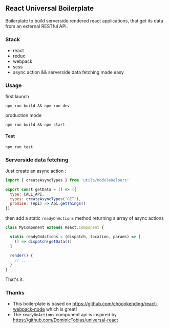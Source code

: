 ## React Universal Boilerplate

Boilerplate to build serverside rendered react applications, that get its data from an external RESTful API.

### Stack
- react
- redux
- webpack
- scss
- async action && serverside data fetching made easy

### Usage
first launch
```
npm run build && npm run dev
```

production mode
```
npm run build && npm start
```

#### Test

```
npm run test
```

### Serverside data fetching

Just create an async action :
```js
import { createAsyncTypes } from 'utils/moduleHelpers'

export const getData = () => ({
  type: CALL_API,
  types: createAsyncTypes('GET'),
  promise: (Api) => Api.getThings()
})
```

then add a static `readyOnActions` method returning a array of async actions
```js
class MyComponent extends React.Component {

  static readyOnActions = (dispatch, location, params) => [
    () => dispatch(getData())
  ]

  render() {
    // ...
  }
}
```

That's it.

### Thanks

- This boilerplate is based on https://github.com/choonkending/react-webpack-node which is great!
- The `readyOnActions` component api is inspired by https://github.com/DominicTobias/universal-react
